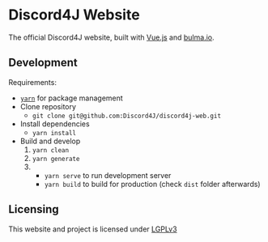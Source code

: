# Discord4J Website

The official Discord4J website, built with [Vue.js](https://vuejs.org/) and [bulma.io](https://bulma.io/).

## Development

Requirements:

- [`yarn`](https://yarnpkg.com/en/) for package management
- Clone repository
  - `git clone git@github.com:Discord4J/discord4j-web.git`
- Install dependencies
  - `yarn install`
- Build and develop
  1. `yarn clean`
  2. `yarn generate`
  3.
      - `yarn serve` to run development server
      - `yarn build` to build for production (check `dist` folder afterwards)

## Licensing

This website and project is licensed under [LGPLv3](https://www.gnu.org/licenses/lgpl-3.0.en.html)
